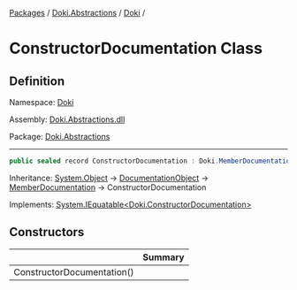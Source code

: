 [Packages](../../README.md) / [Doki.Abstractions](../README.md) / [Doki](README.md) / 

# ConstructorDocumentation Class

## Definition

Namespace: [Doki](README.md)

Assembly: [Doki.Abstractions.dll](../README.md)

Package: [Doki.Abstractions](https://www.nuget.org/packages/Doki.Abstractions)

---

```csharp
public sealed record ConstructorDocumentation : Doki.MemberDocumentation
```

Inheritance: [System.Object](https://learn.microsoft.com/en-us/dotnet/api/System.Object) → [DocumentationObject](Doki.DocumentationObject.md) → [MemberDocumentation](Doki.MemberDocumentation.md) → ConstructorDocumentation

Implements: [System.IEquatable&lt;Doki.ConstructorDocumentation&gt;](https://learn.microsoft.com/en-us/dotnet/api/System.IEquatable&lt;Doki.ConstructorDocumentation&gt;)

## Constructors

|   |Summary|
|---|---|
|ConstructorDocumentation()||


